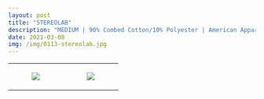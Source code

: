 ```yaml
---
layout: post
title: "STEREOLAB"
description: "MEDIUM | 90% Combed Cotton/10% Polyester | American Apparel"
date: 2021-03-08
img: /img/0113-stereolab.jpg
---
```




<table style="width:100%;"><tr><td style="vertical-align:top;">
      <figure class="tmblr-full" data-orig-height="2048" data-orig-width="1365" data-orig-src="https://concertshirts.netlify.app/shirts/0113/0113-01.jpg"><img src="https://64.media.tumblr.com/a7ab6db05e4ed687dcb590e7e9d531b1/69096e4d008779c5-54/s540x810/ec0d9d68c2d1ea25a75075ab182b49247694a0aa.jpg" data-orig-height="2048" data-orig-width="1365" data-orig-src="https://concertshirts.netlify.app/shirts/0113/0113-01.jpg"/></figure></td>
    <td style="vertical-align:top;">
      <figure class="tmblr-full" data-orig-height="2048" data-orig-width="1365" data-orig-src="https://concertshirts.netlify.app/shirts/0113/0113-02.jpg"><img src="https://64.media.tumblr.com/faa056724a1fe6be2d729156a4ab00a8/69096e4d008779c5-57/s540x810/7694b2873bdb672d4d33e37159d86393b7f77449.jpg" data-orig-height="2048" data-orig-width="1365" data-orig-src="https://concertshirts.netlify.app/shirts/0113/0113-02.jpg"/></figure></td>
  </tr></table>
